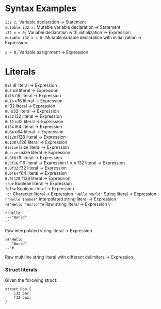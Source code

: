 # Syntax Examples

`i32 x;` Variable declaration -> Statement \
`mutable i32 x;` Mutable variable declaration -> Statement \
`i32 x = 0;` Variable declaration with initialization -> Expression \
`mutable i32 x = 0;` Mutable variable declaration with initialization -> Expression

`x = 0;` Variable assignment -> Expression

# Literals
`0i8` i8 literal -> Expression \
`0u8` u8 literal -> Expression \
`0i16` i16 literal -> Expression \
`0u16` u16 literal -> Expression \
`0` i32 literal -> Expression \
`0u` u32 literal -> Expression \
`0i32` i32 literal -> Expression \
`0u32` u32 literal -> Expression \
`0i64` i64 literal -> Expression \
`0u64` u64 literal -> Expression \
`0i128` i128 literal -> Expression \
`0u128` u128 literal -> Expression \
`0isize` isize literal -> Expression \
`0usize` usize literal -> Expression \
`0.0f8` f8 literal -> Expression \
`0.0f16` f16 literal -> Expression \ 
`0.0` f32 literal -> Expression \
`0.0f32` f32 literal -> Expression \
`0.0f64` f64 literal -> Expression \
`0.0f128` f128 literal -> Expression \
`true` Boolean literal -> Expression \
`false` Boolean literal -> Expression \
`'c'` Character literal -> Expression
`"Hello World"` String literal -> Expression \
`r"Hello {name}"` Interpolated string literal -> Expression \
`r#"Hello "World""#` Raw string literal -> Expression \
```
r"Hello
---"World"
-"
```
Raw interpolated string literal -> Expression
```
r#"Hello
---"World"
--"#
```
Raw multiline string literal with different delimiters -> Expression

### Struct literals

Given the following struct:
```
struct Foo {
    i32 bar;
    f32 baz;
}
```